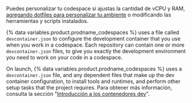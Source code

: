 Puedes personalizar tu codespace si ajustas la cantidad de vCPU y RAM, [agregando dotfiles para personalizar tu ambiente](/codespaces/setting-up-your-codespace/personalizing-codespaces-for-your-account) o modificando las herramientas y scripts instalados.

{% data variables.product.prodname_codespaces %} uses a file called `devcontainer.json` to configure the development container that you use when you work in a codespace. Each repository can contain one or more  `devcontainer.json` files, to give you exactly the development environment you need to work on your code in a codespace.

On launch, {% data variables.product.prodname_codespaces %} uses a `devcontainer.json` file, and any dependent files that make up the dev container configuration, to install tools and runtimes, and perform other setup tasks that the project requires. Para obtener más información, consulta la sección "[Introducción a los contenedores dev](/codespaces/setting-up-your-codespace/configuring-codespaces-for-your-project)".
